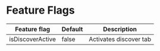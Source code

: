 Feature Flags
=============

| Feature flag     | Default | Description            |
|------------------|---------|------------------------|
| isDiscoverActive | false   | Activates discover tab |
